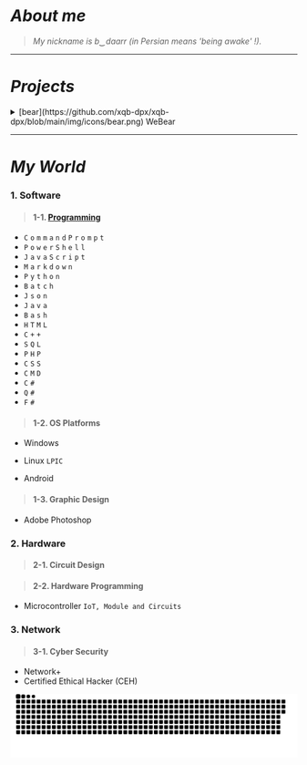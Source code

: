 # ***About me***

> *My nickname is b‿daarr (in Persian means 'being awake' !).*

---

# ***Projects***

<details><summary>[bear](https://github.com/xqb-dpx/xqb-dpx/blob/main/img/icons/bear.png) WeBear</summary>
   - test
</details>

---

# ***My World***

### 1. **Software**
   
> #### 1-1. [Programming](https://github.com/xqb-dpx/xqb-dpx/blob/main/LANGUAGES.md)

- `C` `o` `m` `m` `a` `n` `d` `P` `r` `o` `m` `p` `t`
- `P` `o` `w` `e` `r` `S` `h` `e` `l` `l`
- `J` `a` `v` `a` `S` `c` `r` `i` `p` `t`
- `M` `a` `r` `k` `d` `o` `w` `n`
- `P` `y` `t` `h` `o` `n`
- `B` `a` `t` `c` `h`
- `J` `s` `o` `n`
- `J` `a` `v` `a`
- `B` `a` `s` `h`
- `H` `T` `M` `L`
- `C` `+` `+`
- `S` `Q` `L`
- `P` `H` `P`
- `C` `S` `S`
- `C` `M` `D`
- `C` `#`
- `Q` `#`
- `F` `#`

> #### 1-2. OS Platforms

- Windows

- Linux `LPIC`

- Android

> #### 1-3. Graphic Design

- Adobe Photoshop

### 2. **Hardware**

> #### 2-1. Circuit Design

> #### 2-2. Hardware Programming

- Microcontroller `IoT, Module and Circuits`

### 3. **Network**

> #### 3-1. Cyber Security

- Network+
- Certified Ethical Hacker (CEH)

![footer](https://github.com/xqb-dpx/xqb-dpx/blob/main/resource%2Ffooter.svg)
